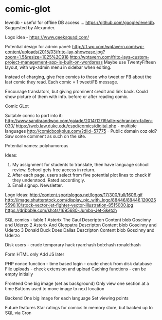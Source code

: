 comic-glot
==========

leveldb - useful for offline DB access ... https://github.com/google/leveldb. Suggested by Alexander.

Logo idea - https://www.geeksquad.com/

Potential design for admin panel:
	http://i1.wp.com/wptavern.com/wp-content/uploads/2015/03/frito-lay-showcase.jpg?zoom=1.5&resize=1025%2C918
	http://wptavern.com/frito-lays-custom-project-management-app-is-built-on-wordpress
Maybe use TwentyFifteen layout, with wp-admin menu in sidebar when editing.


Instead of charging, give free comics to those who tweet or FB about the last comic they read. Each comic = 1 tweet/FB message.


Encourage translators, but giving prominent credit and link back. Could show picture of them with info. before or after reading comic.


Comic GLot

Suitable comic to port into it:
http://www.sandraandwoo.com/gaiade/2014/12/19/alle-schranken-fallen-030/
https://web.law.duke.edu/cspd/comics/digital.php - multiple languages
http://comicbookplus.com/?dlid=57775 - Public domain coz old? Saw some comment as such on the site.


Potential names:
polyhumorous

Ideas:
1. My assignment for students to translate, then have language school review. School gets free access in return.
2. After each page, users select from five potential plot lines to check if they understood. Rated accordingly.
3. Email signup. Newsletter.

Logo ideas:
http://content.sportslogos.net/logos/17/300/full/1606.gif
http://image.shutterstock.com/display_pic_with_logo/88446/88446,1200255590,10/stock-vector-jet-fighter-vector-illustration-8515000.jpg
https://dribbble.com/shots/1695680-Jumbo-Jet-Sketch



SQL
	comics - table
		1	Asterix			The Gaul		Descripton		Content blob	Goscinny and Uderzo
		2	Asterix			And Cleopatra	Descripton		Content blob	Goscinny and Uderzo
		3	Donald Duck		Does Dallas		Descripton		Content blob	Goscinny and Uderzo

Disk
	users - crude temporary hack
		ryan:hash
		bob:hash
		ronald:hash

Form
	HTML only
	Add JS later

PHP
	nonce function - time based
	login - crude check from disk database
	File uploads - check extension and upload
	Caching functions - can be empty initially

Frontend
	One big image (set as background)
	Only view one section at a time
	Buttons used to move image to next location

Backend
	One big image for each language
	Set viewing points

Future features
	Star ratings for comics
		In memory store, but backed up to SQL via Cron

